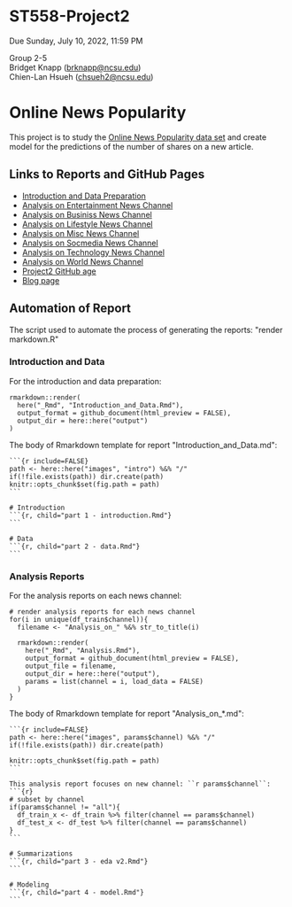 # ST558-Project2
Due Sunday, July 10, 2022, 11:59 PM

Group 2-5<br>
Bridget Knapp (brknapp@ncsu.edu)<br>
Chien-Lan Hsueh (chsueh2@ncsu.edu)

# Online News Popularity
This project is to study the [Online News Popularity data set](https://archive.ics.uci.edu/ml/datasets/Online+News+Popularity) and create model for the predictions of the number of shares on a new article.

## Links to Reports and GitHub Pages

- [Introduction and Data Preparation](./output/Introduction_and_Data.html)
- [Analysis on Entertainment News Channel](./output/Analysis_on_Entertainment.html)
- [Analysis on Businiss News Channel](./output/Analysis_on_Bus.html)
- [Analysis on Lifestyle News Channel](./output/Analysis_on_Lifestyle.html)
- [Analysis on Misc News Channel](./output/Analysis_on_Misc.html)
- [Analysis on Socmedia News Channel](./output/Analysis_on_Socmed.html)
- [Analysis on Technology News Channel](./output/Analysis_on_Tech.html)
- [Analysis on World News Channel](./output/Analysis_on_World.html)
- [Project2 GitHub age](https://chsueh2.github.io/ST558-Project2/)
- [Blog page](https://chsueh2.github.io/ST558-2nd-project.html)


## Automation of Report

The script used to automate the process of generating the reports: "render markdown.R"

### Introduction and Data
For the introduction and data preparation:
```
rmarkdown::render(
  here("_Rmd", "Introduction_and_Data.Rmd"), 
  output_format = github_document(html_preview = FALSE), 
  output_dir = here::here("output")
)
```


The body of Rmarkdown template for report "Introduction_and_Data.md":
````
```{r include=FALSE}
path <- here::here("images", "intro") %&% "/"
if(!file.exists(path)) dir.create(path)
knitr::opts_chunk$set(fig.path = path)
```

# Introduction
```{r, child="part 1 - introduction.Rmd"}
```

# Data
```{r, child="part 2 - data.Rmd"}
```

````


### Analysis Reports
For the analysis reports on each news channel:
```
# render analysis reports for each news channel
for(i in unique(df_train$channel)){
  filename <- "Analysis_on_" %&% str_to_title(i)

  rmarkdown::render(
    here("_Rmd", "Analysis.Rmd"), 
    output_format = github_document(html_preview = FALSE), 
    output_file = filename,
    output_dir = here::here("output"),
    params = list(channel = i, load_data = FALSE)
  )
}
```


The body of Rmarkdown template for report "Analysis_on_*.md":
````
```{r include=FALSE}
path <- here::here("images", params$channel) %&% "/"
if(!file.exists(path)) dir.create(path)

knitr::opts_chunk$set(fig.path = path)
```

This analysis report focuses on new channel: ``r params$channel``:
```{r}
# subset by channel
if(params$channel != "all"){
  df_train_x <- df_train %>% filter(channel == params$channel)
  df_test_x <- df_test %>% filter(channel == params$channel)
}
```

# Summarizations
```{r, child="part 3 - eda v2.Rmd"}
```

# Modeling
```{r, child="part 4 - model.Rmd"}
```
````